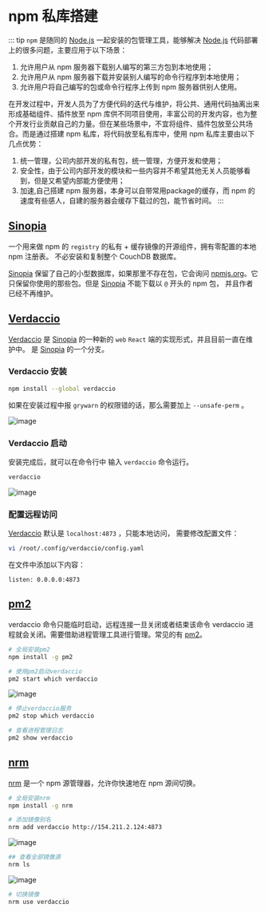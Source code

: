 # npm 私库搭建

::: tip
<code>npm</code> 是随同的 [Node.js](http://nodejs.cn/) 一起安装的包管理工具，能够解决 [Node.js](http://nodejs.cn/) 代码部署上的很多问题，主要应用于以下场景：
1. 允许用户从 npm 服务器下载别人编写的第三方包到本地使用；
2. 允许用户从 npm 服务器下载并安装别人编写的命令行程序到本地使用；
3. 允许用户将自己编写的包或命令行程序上传到 npm 服务器供别人使用。

在开发过程中，开发人员为了方便代码的迭代与维护，将公共、通用代码抽离出来形成基础组件、插件放至 npm 库供不同项目使用，丰富公司的开发内容，也为整个开发行业贡献自己的力量。但在某些场景中，不宜将组件、插件包放至公共场合。而是通过搭建 npm 私库，将代码放至私有库中，使用 npm 私库主要由以下几点优势：

1. 统一管理，公司内部开发的私有包，统一管理，方便开发和使用；
2. 安全性，由于公司内部开发的模块和一些内容并不希望其他无关人员能够看到，但是又希望内部能方便使用；
3. 加速,自己搭建 npm 服务器，本身可以自带常用package的缓存，而 npm 的速度有些感人，自建的服务器会缓存下载过的包，能节省时间。
:::

## [Sinopia](https://github.com/rlidwka/sinopia)

一个用来做 npm 的 <code>registry</code> 的私有 + 缓存镜像的开源组件，拥有零配置的本地 npm 注册表。 不必安装和复制整个 CouchDB 数据库。

[Sinopia](https://github.com/rlidwka/sinopia) 保留了自己的小型数据库，如果那里不存在包，它会询问 [npmjs.org](https://npmjs.org)。它只保留你使用的那些包。但是 [Sinopia](https://github.com/rlidwka/sinopia) 不能下载以 <code>@</code> 开头的 npm 包， 并且作者已经不再维护。

## [Verdaccio](https://verdaccio.org/zh-CN/)

[Verdaccio](https://verdaccio.org/zh-CN/) 是 [Sinopia](https://github.com/rlidwka/sinopia) 的一种新的 <code>web</code> <code>React</code> 端的实现形式，并且目前一直在维护中。 是 [Sinopia](https://github.com/rlidwka/sinopia) 的一个分支。

### Verdaccio 安装

```bash
npm install --global verdaccio
```

如果在安装过程中报 <code>grywarn</code> 的权限错的话，那么需要加上 <code>--unsafe-perm</code> 。

![image](/img/verdaccio_install.png)

### Verdaccio 启动

安装完成后，就可以在命令行中 输入 <code>verdaccio</code> 命令运行。

```sh
verdaccio
```

![image](/img/verdaccio_start.png)

### 配置远程访问

[Verdaccio](https://verdaccio.org/zh-CN/) 默认是 <code>localhost:4873</code> ，只能本地访问， 需要修改配置文件：

```sh
vi /root/.config/verdaccio/config.yaml
```

在文件中添加以下内容：
```
listen: 0.0.0.0:4873
```

## [pm2](http://pm2.keymetrics.io/)

verdaccio 命令只能临时启动，远程连接一旦关闭或者结束该命令 verdaccio 进程就会关闭。需要借助进程管理工具进行管理。常见的有 [pm2](http://pm2.keymetrics.io/)。

```sh
# 全局安装pm2
npm install -g pm2 

# 使用pm2启动verdaccio
pm2 start which verdaccio 
```

![image](/img/pm2_install.png)

```sh
# 停止verdaccio服务
pm2 stop which verdaccio 

# 查看进程管理日志
pm2 show verdaccio 
```

## [nrm](https://github.com/Pana/nrm)

[nrm](https://github.com/Pana/nrm) 是一个 npm 源管理器，允许你快速地在 npm 源间切换。

```sh
# 全局安装nrm
npm install -g nrm 
```

```sh
# 添加镜像别名
nrm add verdaccio http://154.211.2.124:4873
```

![image](/img/nrm.png)

```sh
## 查看全部镜像源
nrm ls
```
![image](/img/nrm_ls.png)

```sh
# 切换镜像
nrm use verdaccio 
```